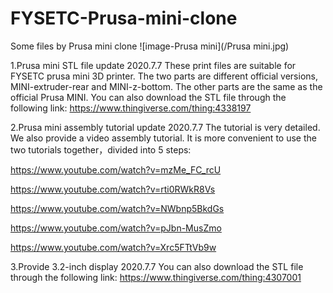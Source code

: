 # FYSETC-Prusa-mini-clone
Some files by Prusa mini clone
![image-Prusa mini](/Prusa mini.jpg)

1.Prusa mini STL file update 2020.7.7
These print files are suitable for FYSETC prusa mini 3D printer. The two parts are different official versions, MINI-extruder-rear and MINI-z-bottom. The other parts are the same as the official Prusa MINI. You can also download the STL file through the following link:
<https://www.thingiverse.com/thing:4338197>

2.Prusa mini assembly tutorial update 2020.7.7
The tutorial is very detailed. We also provide a video assembly tutorial. It is more convenient to use the two tutorials together，divided into 5 steps:

<https://www.youtube.com/watch?v=mzMe_FC_rcU> 

<https://www.youtube.com/watch?v=rti0RWkR8Vs> 

<https://www.youtube.com/watch?v=NWbnp5BkdGs> 

<https://www.youtube.com/watch?v=pJbn-MusZmo> 

<https://www.youtube.com/watch?v=Xrc5FTtVb9w> 

3.Provide 3.2-inch display 2020.7.7
You can also download the STL file through the following link:
<https://www.thingiverse.com/thing:4307001>


